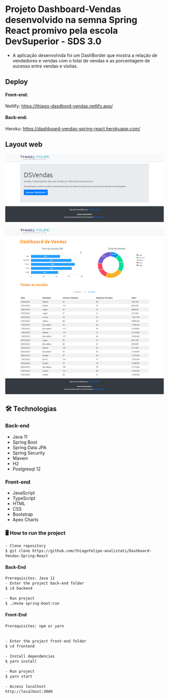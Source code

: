 # Projeto  Dashboard-Vendas desenvolvido na semna Spring React promivo pela escola DevSuperior - SDS 3.0

- A  aplicação desenvolvida foi um DashBorder que mostra a relação de vendedores e vendas com o total de vendas e as porcentagem de sucesso entre vendas e visitas.</br>

## Deploy


#### Front-end: 
Netlify: https://thiago-dasdbord-vendas.netlify.app/
#### Back-end:
 Heroku: https://dashboard-vendas-spring-react.herokuapp.com/


## Layout web

![Layout web1](https://github.com/thiagofelipe-analistati/Dashboard-Vendas-Spring-React/blob/master/assets/HomeWeb.png)

![Layout web 2]( https://github.com/thiagofelipe-analistati/Dashboard-Vendas-Spring-React/blob/master/assets/DashWeb.png)

## 🛠 Technologias

###  Back-end
- Java 11
- Spring Boot
- Spring Data JPA
- Spring Security
- Mavem
- H2
- Postgresql 12

### Front-end
- JavaScript
- TypeScript
- HTML
- CSS
- Bootstrap
- Apex Charts





### 🖥️ How to run the project


```
- Clone repository
$ git clone https://github.com/thiagofelipe-analistati/Dashboard-Vendas-Spring-React
```

#### Back-End

```
Prerequisites: Java 11
- Enter the project back-end folder
$ cd backend

- Run project
$ ./mvnw spring-boot:run
```

####  Front-End

```
Prerequisites: npm or yarn


- Enter the project front-end folder
$ cd frontend

- Install dependencies
$ yarn install

- Run project
$ yarn start

- Access localhost
http://localhost:3000
```

